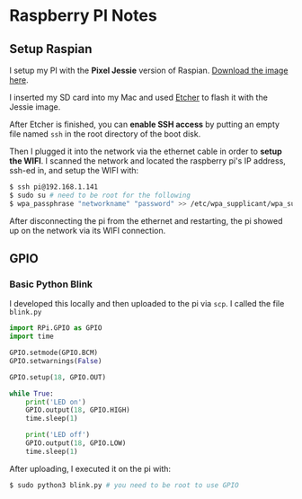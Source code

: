 # Raspberry PI Notes

## Setup Raspian 

I setup my PI with the **Pixel Jessie** version of Raspian. [Download the image here](https://www.raspberrypi.org/downloads/raspbian/).

I inserted my SD card into my Mac and used [Etcher](https://etcher.io/) to flash it with the Jessie image.

After Etcher is finished, you can **enable SSH access** by putting an empty file named `ssh` in the root directory of the boot disk.

Then I plugged it into the network via the ethernet cable in order to **setup the WIFI**.  I scanned the network and located the raspberry pi's IP address, ssh-ed in, and setup the WIFI with:

```bash
$ ssh pi@192.168.1.141
$ sudo su # need to be root for the following
$ wpa_passphrase "networkname" "password" >> /etc/wpa_supplicant/wpa_supplicant.conf
```

After disconnecting the pi from the ethernet and restarting, the pi showed up on the network via its WIFI connection.

## GPIO

### Basic Python Blink

I developed this locally and then uploaded to the pi via `scp`.  I called the file `blink.py`

```python
import RPi.GPIO as GPIO
import time

GPIO.setmode(GPIO.BCM)
GPIO.setwarnings(False)

GPIO.setup(18, GPIO.OUT)

while True:
    print('LED on')
    GPIO.output(18, GPIO.HIGH)
    time.sleep(1)

    print('LED off')
    GPIO.output(18, GPIO.LOW)
    time.sleep(1)
```

After uploading, I executed it on the pi with:

```bash
$ sudo python3 blink.py # you need to be root to use GPIO
```
